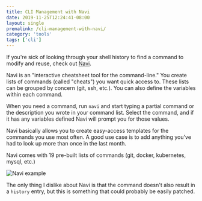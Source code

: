 ```yaml
---
title: CLI Management with Navi
date: 2019-11-25T12:24:41-08:00
layout: single
premalink: /cli-management-with-navi/
category: 'tools'
tags: ['cli']
---
```


If you're sick of looking through your shell history to find a command to modify and reuse, check out [Navi](https://github.com/denisidoro/navi).

Navi is an "interactive cheatsheet tool for the command-line." You create lists of commands (called "cheats") you want quick access to. These lists can be grouped by concern (git, ssh, etc.). You can also define the variables within each command. 

When you need a command, run `navi` and start typing a partial command or the description you wrote in your command list. Select the command, and if it has any variables defined Navi will prompt you for those values.

Navi basically allows you to create easy-access templates for the commands you use most often. A good use case is to add anything you've had to look up more than once in the last month.

Navi comes with 19 pre-built lists of commands (git, docker, kubernetes, mysql, etc.)

![Navi example](https://user-images.githubusercontent.com/3226564/67864139-ebbcbf80-fb03-11e9-9abb-8e6664f77915.gif)

The only thing I dislike about Navi is that the command doesn't also result in a `history` entry, but this is something that could probably be easily patched.